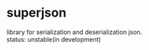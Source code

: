 # superjson
library for serialization and deserialization json.  
status: unstable(in development)  


